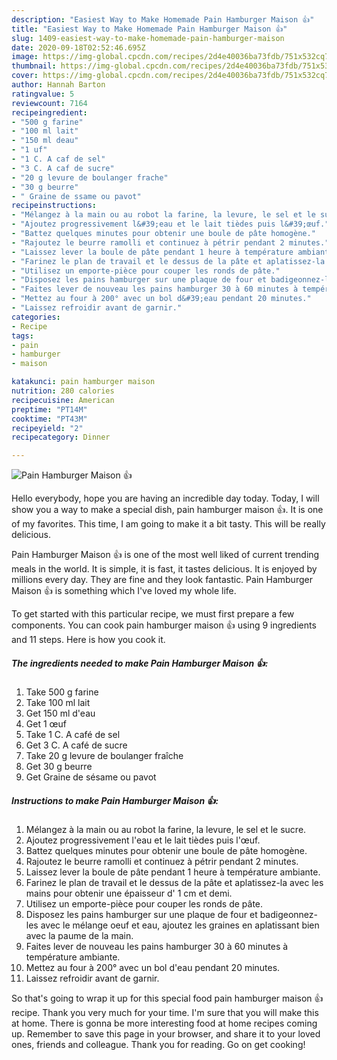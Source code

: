 ```yaml
---
description: "Easiest Way to Make Homemade Pain Hamburger Maison 👍"
title: "Easiest Way to Make Homemade Pain Hamburger Maison 👍"
slug: 1409-easiest-way-to-make-homemade-pain-hamburger-maison
date: 2020-09-18T02:52:46.695Z
image: https://img-global.cpcdn.com/recipes/2d4e40036ba73fdb/751x532cq70/pain-hamburger-maison-👍-photo-principale-de-la-recette.jpg
thumbnail: https://img-global.cpcdn.com/recipes/2d4e40036ba73fdb/751x532cq70/pain-hamburger-maison-👍-photo-principale-de-la-recette.jpg
cover: https://img-global.cpcdn.com/recipes/2d4e40036ba73fdb/751x532cq70/pain-hamburger-maison-👍-photo-principale-de-la-recette.jpg
author: Hannah Barton
ratingvalue: 5
reviewcount: 7164
recipeingredient:
- "500 g farine"
- "100 ml lait"
- "150 ml deau"
- "1 uf"
- "1 C. A caf de sel"
- "3 C. A caf de sucre"
- "20 g levure de boulanger frache"
- "30 g beurre"
- " Graine de ssame ou pavot"
recipeinstructions:
- "Mélangez à la main ou au robot la farine, la levure, le sel et le sucre."
- "Ajoutez progressivement l&#39;eau et le lait tièdes puis l&#39;œuf."
- "Battez quelques minutes pour obtenir une boule de pâte homogène."
- "Rajoutez le beurre ramolli et continuez à pétrir pendant 2 minutes."
- "Laissez lever la boule de pâte pendant 1 heure à température ambiante."
- "Farinez le plan de travail et le dessus de la pâte et aplatissez-la avec les mains pour obtenir une épaisseur d&#39; 1 cm et demi."
- "Utilisez un emporte-pièce pour couper les ronds de pâte."
- "Disposez les pains hamburger sur une plaque de four et badigeonnez-les avec le mélange oeuf et eau, ajoutez les graines en aplatissant bien avec la paume de la main."
- "Faites lever de nouveau les pains hamburger 30 à 60 minutes à température ambiante."
- "Mettez au four à 200° avec un bol d&#39;eau pendant 20 minutes."
- "Laissez refroidir avant de garnir."
categories:
- Recipe
tags:
- pain
- hamburger
- maison

katakunci: pain hamburger maison 
nutrition: 280 calories
recipecuisine: American
preptime: "PT14M"
cooktime: "PT43M"
recipeyield: "2"
recipecategory: Dinner

---
```



![Pain Hamburger Maison 👍](https://img-global.cpcdn.com/recipes/2d4e40036ba73fdb/751x532cq70/pain-hamburger-maison-👍-photo-principale-de-la-recette.jpg)

Hello everybody, hope you are having an incredible day today. Today, I will show you a way to make a special dish, pain hamburger maison 👍. It is one of my favorites. This time, I am going to make it a bit tasty. This will be really delicious.

Pain Hamburger Maison 👍 is one of the most well liked of current trending meals in the world. It is simple, it is fast, it tastes delicious. It is enjoyed by millions every day. They are fine and they look fantastic. Pain Hamburger Maison 👍 is something which I've loved my whole life.




To get started with this particular recipe, we must first prepare a few components. You can cook pain hamburger maison 👍 using 9 ingredients and 11 steps. Here is how you cook it.

<!--inarticleads1-->

##### The ingredients needed to make Pain Hamburger Maison 👍:

1. Take 500 g farine
1. Take 100 ml lait
1. Get 150 ml d&#39;eau
1. Get 1 œuf
1. Take 1 C. A café de sel
1. Get 3 C. A café de sucre
1. Take 20 g levure de boulanger fraîche
1. Get 30 g beurre
1. Get  Graine de sésame ou pavot




<!--inarticleads2-->

##### Instructions to make Pain Hamburger Maison 👍:

1. Mélangez à la main ou au robot la farine, la levure, le sel et le sucre.
1. Ajoutez progressivement l&#39;eau et le lait tièdes puis l&#39;œuf.
1. Battez quelques minutes pour obtenir une boule de pâte homogène.
1. Rajoutez le beurre ramolli et continuez à pétrir pendant 2 minutes.
1. Laissez lever la boule de pâte pendant 1 heure à température ambiante.
1. Farinez le plan de travail et le dessus de la pâte et aplatissez-la avec les mains pour obtenir une épaisseur d&#39; 1 cm et demi.
1. Utilisez un emporte-pièce pour couper les ronds de pâte.
1. Disposez les pains hamburger sur une plaque de four et badigeonnez-les avec le mélange oeuf et eau, ajoutez les graines en aplatissant bien avec la paume de la main.
1. Faites lever de nouveau les pains hamburger 30 à 60 minutes à température ambiante.
1. Mettez au four à 200° avec un bol d&#39;eau pendant 20 minutes.
1. Laissez refroidir avant de garnir.




So that's going to wrap it up for this special food pain hamburger maison 👍 recipe. Thank you very much for your time. I'm sure that you will make this at home. There is gonna be more interesting food at home recipes coming up. Remember to save this page in your browser, and share it to your loved ones, friends and colleague. Thank you for reading. Go on get cooking!
